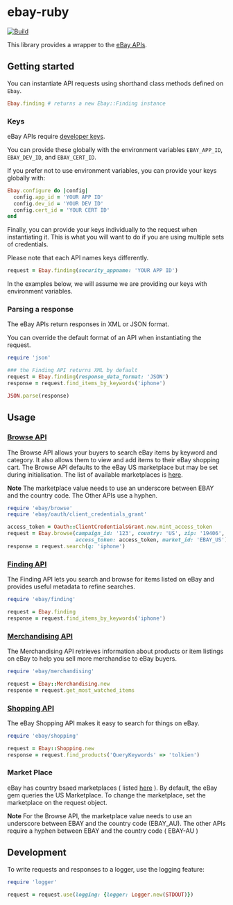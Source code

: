 # ebay-ruby

[![Build](https://github.com/hakanensari/ebay-ruby/workflows/build/badge.svg)](https://github.com/hakanensari/ebay-ruby/actions)

This library provides a wrapper to the [eBay APIs].

## Getting started

You can instantiate API requests using shorthand class methods defined on `Ebay`.

```ruby
Ebay.finding # returns a new Ebay::Finding instance
```

### Keys

eBay APIs require [developer keys].

You can provide these globally with the environment variables `EBAY_APP_ID`, `EBAY_DEV_ID`, and `EBAY_CERT_ID`.

If you prefer not to use environment variables, you can provide your keys globally with:

```ruby
Ebay.configure do |config|
  config.app_id = 'YOUR APP ID'
  config.dev_id = 'YOUR DEV ID'
  config.cert_id = 'YOUR CERT ID'
end
```

Finally, you can provide your keys individually to the request when instantiating it. This is what you will want to do if you are using multiple sets of credentials.

Please note that each API names keys differently.

```ruby
request = Ebay.finding(security_appname: 'YOUR APP ID')
```

In the examples below, we will assume we are providing our keys with environment variables.

### Parsing a response

The eBay APIs return responses in XML or JSON format.

You can override the default format of an API when instantiating the request.

```ruby
require 'json'

### the Finding API returns XML by default
request = Ebay.finding(response_data_format: 'JSON')
response = request.find_items_by_keywords('iphone')

JSON.parse(response)
```

## Usage
### [Browse API]

The Browse API allows your buyers to search eBay items by keyword and category. It also allows them to view and add items to their eBay shopping cart. The Browse API defaults to the eBay US marketplace but may be set during initialisation. The list of available marketplaces is [here](https://developer.ebay.com/api-docs/static/rest-request-components.html#marketpl).

**Note** The marketplace value needs to use an underscore between EBAY and the country code.  The Other APIs use a hyphen.

```ruby
require 'ebay/browse'
require 'ebay/oauth/client_credentials_grant'

access_token = Oauth::ClientCredentialsGrant.new.mint_access_token
request = Ebay.browse(campaign_id: '123', country: 'US', zip: '19406',
                      access_token: access_token, market_id: 'EBAY_US')
response = request.search(q: 'iphone')
```

### [Finding API]

The Finding API lets you search and browse for items listed on eBay and provides useful metadata to refine searches.

```ruby
require 'ebay/finding'

request = Ebay.finding
response = request.find_items_by_keywords('iphone')
```

### [Merchandising API]

The Merchandising API retrieves information about products or item listings on eBay to help you sell more merchandise to eBay buyers.

```ruby
require 'ebay/merchandising'

request = Ebay::Merchandising.new
response = request.get_most_watched_items
```

### [Shopping API]

The eBay Shopping API makes it easy to search for things on eBay.

```ruby
require 'ebay/shopping'

request = Ebay::Shopping.new
response = request.find_products('QueryKeywords' => 'tolkien')
```

### Market Place
eBay has country bsaed marketplaces ( listed [here](https://developer.ebay.com/api-docs/static/rest-request-components.html#marketpl) ).  By default, the eBay gem queries the US Marketplace.  To change the marketplace, set the marketplace on the request object.

**Note** For the Browse API, the marketplace value needs to use an underscore between EBAY and the country code (EBAY_AU).  The other APIs require a hyphen between EBAY and the country code ( EBAY-AU )

## Development

To write requests and responses to a logger, use the logging feature:

```ruby
require 'logger'

request = request.use(logging: {logger: Logger.new(STDOUT)})
```

[eBay APIs]: https://developer.ebay.com/docs
[developer keys]: https://developer.ebay.com/my/keys
[Browse API]: https://developer.ebay.com/api-docs/buy/browse/static/overview.html
[Finding API]: https://developer.ebay.com/Devzone/finding/Concepts/FindingAPIGuide.html
[Merchandising API]: https://developer.ebay.com/Devzone/merchandising/docs/Concepts/merchandisingAPIGuide.html
[Shopping API]: https://developer.ebay.com/Devzone/shopping/docs/Concepts/ShoppingAPIGuide.html
